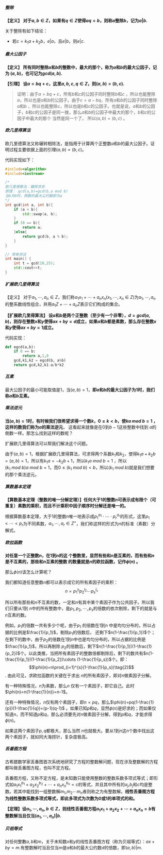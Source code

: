 
##### 整除
**【定义】 对于$a,b \in Z$，如果有$q \in Z$使得$aq=b$，则称$a$整除$b$，记为$a|b$.**

关于整除有如下结论：
- 若$c=k_1a+k_2b$，$e|a$，且$e|b$，则$e|c$.

##### 最大公因子
**【定义】 所有同时整除$a$和$b$的整数中，最大的那个，称为$a$和$b$的最大公因子，记为
$(a,b)$，也可记为$gcd(a,b)$.**

**【引理】 设$a=bq+c$，这里$a,b,c,q\in Z$，则$(a,b)=(b,c)$.**

>证明：由于$a=bq+c$，所有$b$和$c$的公因子同时整除$b$和$c$ ，所以也能整除$a$，所以也是$a$和$b$的公因子。由于$c=a-bq$，所有$a$和$b$的公因子同时整除$a$和$b$ ，所以也能整除$c$，所以也是$b$和$c$的公因子。也就是说，$a$和$b$的公因子，$b$和$c$的公因子是同一拨，那么$a$和$b$的公因子中最大的那个，$b$和$c$的公因子中最大的那个
当然是同一个了。
所以$(a,b)=(b,c)$ 。

##### 欧几里得算法
欧几里德算法又称辗转相除法，是指用于计算两个正整数$a$和$b$的最大公因子。证明过程主要依据上面的引理$(a,b)=(b,c)$。

代码实现如下：
```c++
#include<algorithm>
#include<iostream>

/*
欧几里德算法：辗转求余
原理： gcd(a,b)=gcd(b,a mod b)
当b为0时，两数的最大公约数即为a
*/
int gcd(int a, int b){
    if (a < b){
        std::swap(a, b);
    }
    if (0 == b){
        return a;
    }else{
        return gcd(b, a % b);
    }
}

// 简单测试
int main() {
    int t = gcd(10,25);
    std::cout<<t;
}
```

##### 扩展欧几里得算法
【定义】 对于$a_1,\cdots,a_n\in Z$，我们称$a_1x_1+ \cdots + a_nx_n(x_1,\cdots,x_n\in Z)$为$a_1,\cdots,a_n$的整系数线性组合，并用$a_1Z+\cdots+a_nZ$表示它们构成的集合。


**【扩展欧几里得算法】 设$a$和$b$是两个正整数（至少有一个非零），$d=gcd(a,b)$，则存在整数$x$和$y$使得$ax+by=d$成立，如果$a$和$b$都是素数，那么存在整数$x$和$y$使得$ax+by=1$成立。**

代码实现：
```Python
def egcd(a,b):
    if 0 == b:
        return a,1,0
    gcd,k1,k2 = egcd(b, a%b)
    return gcd,k2,k1-a/b*k2
```
##### 互素
最大公因子的最小可能取值是$1$，当$(a,b)=1$，**即$a$和$b$的最大公因子为$1$时，我们称$a$和$b$互素。**

##### 乘法逆元
**当$(a,b)=1$时，有时候我们很希望求得一个数$k$，$0\leq k \lt b$，使$ka\ mod\ b=1$ ，这样的数我们称为$a$的乘法逆元**，
这看起来就像是在$0$到$b-1$这些整数中找到 $a$的倒数一样。那怎么找到这样的数呢？

扩展欧几里得算法可以帮我们解决这个问题。

由于$(a,b)=1$，根据扩展欧几里得算法，可求得两个系数$k_1$和$k_2$，使得$k_1a+k_2b=(a,b)=1$，所以有$k_1a=-k_2b+1$，所以$k_1a\ mod\ b=1$ ，所以$(k_1\ mod\ b)a\ mod\ b=1$，而$0\leq(k_1\ mod\ b)\lt b$，所以$(k_1\ mod\ b)$就是我们想要的那个乘法逆元。

##### 算数基本定理
**【算数基本定理（整数的唯一分解定理）】任何大于$1$的整数$n$可表示成有限个（可重复）素数的乘积，而且不计乘积中因子顺序时分解还是唯一的。**

根据算数基本定理，大于$1$的整数$n$唯一地表示成$p_1^{a_1}\cdot \cdots \cdot p_r^{a_r}$的形式，这里$p_1<\cdots<p_r$为不同素数，$a_1,\cdots,a_r\in{Z^{+}}$，我们称这样的形式为$n$的标准（素数）分解式。

##### 欧拉函数
**对任意一个正整数$n$，在$1$到$n$的这 个整数里，显然有些和$n$是互素的，而有些和$n$是不互素的，那些和$n$互素的整数
的数量就是$n$的欧拉函数，记作$\phi(n)$ 。**

那么$\phi(n)$该怎么计算呢？

我们都知道任意整数$n$都可以表示成它的所有素因子的乘积：
$$n=p_1^{l_1}p_2^{l_2}\cdots p_s^{l_s}\tag{1}$$

所以所有那些和$n$不互素的数，一定和$n$有其中某个素因子作为公共因子。所以我们只要从$1$到 $n$中的所有整数中，是$p_1,p_2,\cdots,p_s$的倍数的依次剔除，剩下的就是与$n$互素的数。

例如，$p_1$的倍数一共有多少个呢，由于$p_1$ 的倍数在$1$到$n$ 中是均匀分布的，所以占据的比例是$\frac{1}{p_1}$，剔除$p_1$的倍数后，
还剩下$n(1-\frac{1}{p_1})$个；在剩下的数中，由于$p_2$的倍数在$1$到$n$中也是均匀分布的，所以占据的比例是$\frac{1}{p_1}$，所以再剔除
$p_2$的倍数后，剩下$n(1-\frac{1}{p_1})(1-\frac{1}{p_2})$个。以此类推，当把所有素因子的整数倍都剔除后，剩下的数共有$n(1-\frac{1}{p_1})(1-\frac{1}{p_2})\cdots (1-\frac{1}{p_s})$个。即：$$\phi(n)=n\prod_{i=1}^{s}(1-\frac{1}{p_s})\tag{2}$$.
由此可见，求欧拉函数的关键在于求出 $n$的所有素因子，即对$n$做素因子分解。

有一种特殊情况，$n$为素数，那么$n$ 仅有一个素因子，即它自己。此时$\phi(n)=n(1-\frac{1}{n})=n-1$。

还有一种特殊情况，$n$仅有两个素因子，即$n=pq$，那么$\phi(n)=pq(1-\frac{1}{p})(1-\frac{1}{q})=(p-1)(q-1)$ 。如果已知$p$和$q$，显然$\phi(n)$是好求的；而如果仅知道$n$，而不知道$p$和$q$，那么必须要先对$n$做素因子分解，得到$p$和$q$，才能求得$\phi(n)$。

如果这两个素因子$p,q$都极大，那么当然 $n$也就极大。要从$1$到$n$这$n$个数中找出这两个素因子，就如同大海捞针，复杂度极高。



##### 丢番图方程
古希腊数学家丢番图首次系统地研究了方程的整数解问题，现在涉及整数解的方程都叫做丢番图方程，也叫不定方程。

丢番图方程，又称不定方程，是未知数只能使用整数的整数系数多项式等式；即形式如$a_1x_1^{b_1} + a_2x_2^{b_2}+\cdots +a_nx_n^{b_n}=c$的等式，并且其中所有的$a_j$,$b_j$和$c$均是整数。若其中能找到一组整数解$m_1$,$m_2\cdots m_n$者则称之为有整数解。**线性丢番图方程为线性整数系数多项式等式，即此多项式为次数为$0$或$1$的单项式的和。**

**【定理】设$a_1,\cdots,a_n,b\in Z$，则线性丢番图方程$a_1x_1+a_2x_2+\cdots+a_nx_n=b$有整数解当且仅当$(a_1,\cdots,a_n)|b$.**


##### 贝祖等式
对任何整數$a,b$和$m$，关于未知数$x$和$y$的线性丢番图方程（称为贝祖等式）：$ax+by=m$.有整数解时当且仅当$m$是$a$和$b$的最大公约数$d$的倍数，即$(a,b)|m$.

